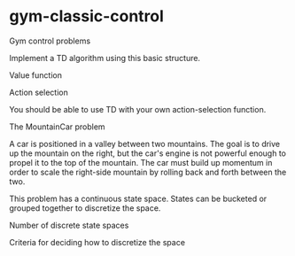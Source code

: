 # gym-classic-control
Gym control problems

Implement a TD algorithm using this basic structure.

Value function

Action selection

You should be able to use TD with your own action-selection function.

The MountainCar problem

A car is positioned in a valley between two mountains. The goal is to drive up the mountain on the right, but the car's engine is not powerful enough to propel it to the top
of the mountain. The car must build up momentum in order to scale the right-side mountain by rolling back and forth between the two.

This problem has a continuous state space. States can be bucketed or grouped together to discretize the space. 

Number of discrete state spaces

Criteria for deciding how to discretize the space



